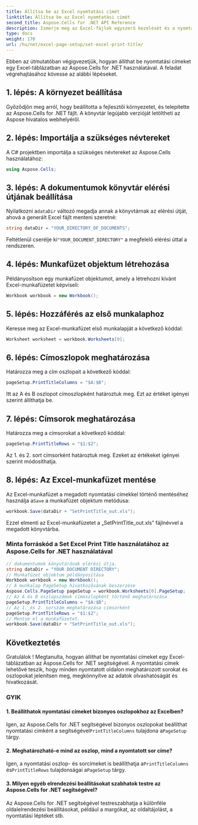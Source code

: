 ```yaml
---
title: Állítsa be az Excel nyomtatási címét
linktitle: Állítsa be az Excel nyomtatási címét
second_title: Aspose.Cells for .NET API Reference
description: Ismerje meg az Excel-fájlok egyszerű kezelését és a nyomtatási beállítások testreszabását az Aspose.Cells for .NET segítségével.
type: docs
weight: 170
url: /hu/net/excel-page-setup/set-excel-print-title/
---
```

Ebben az útmutatóban végigvezetjük, hogyan állíthat be nyomtatási címeket egy Excel-táblázatban az Aspose.Cells for .NET használatával. A feladat végrehajtásához kövesse az alábbi lépéseket.

## 1. lépés: A környezet beállítása

Győződjön meg arról, hogy beállította a fejlesztői környezetet, és telepítette az Aspose.Cells for .NET fájlt. A könyvtár legújabb verzióját letöltheti az Aspose hivatalos webhelyéről.

## 2. lépés: Importálja a szükséges névtereket

A C# projektben importálja a szükséges névtereket az Aspose.Cells használatához:

```csharp
using Aspose.Cells;
```

## 3. lépés: A dokumentumok könyvtár elérési útjának beállítása

 Nyilatkozni a`dataDir` változó megadja annak a könyvtárnak az elérési útját, ahová a generált Excel fájlt menteni szeretné:

```csharp
string dataDir = "YOUR_DIRECTORY_OF_DOCUMENTS";
```

 Feltétlenül cserélje ki`"YOUR_DOCUMENT_DIRECTORY"` a megfelelő elérési úttal a rendszeren.

## 4. lépés: Munkafüzet objektum létrehozása

Példányosítson egy munkafüzet objektumot, amely a létrehozni kívánt Excel-munkafüzetet képviseli:

```csharp
Workbook workbook = new Workbook();
```

## 5. lépés: Hozzáférés az első munkalaphoz

Keresse meg az Excel-munkafüzet első munkalapját a következő kóddal:

```csharp
Worksheet worksheet = workbook.Worksheets[0];
```

## 6. lépés: Címoszlopok meghatározása

Határozza meg a cím oszlopait a következő kóddal:

```csharp
pageSetup.PrintTitleColumns = "$A:$B";
```

Itt az A és B oszlopot címoszlopként határoztuk meg. Ezt az értéket igényei szerint állíthatja be.

## 7. lépés: Címsorok meghatározása

Határozza meg a címsorokat a következő kóddal:

```csharp
pageSetup.PrintTitleRows = "$1:$2";
```

Az 1. és 2. sort címsorként határoztuk meg. Ezeket az értékeket igényei szerint módosíthatja.

## 8. lépés: Az Excel-munkafüzet mentése

 Az Excel-munkafüzet a megadott nyomtatási címekkel történő mentéséhez használja a`Save` a munkafüzet objektum metódusa:

```csharp
workbook.Save(dataDir + "SetPrintTitle_out.xls");
```

Ezzel elmenti az Excel-munkafüzetet a „SetPrintTitle_out.xls” fájlnévvel a megadott könyvtárba.

### Minta forráskód a Set Excel Print Title használatához az Aspose.Cells for .NET használatával 
```csharp
// dokumentumok könyvtárának elérési útja.
string dataDir = "YOUR DOCUMENT DIRECTORY";
// Munkafüzet objektum példányosítása
Workbook workbook = new Workbook();
// A munkalap PageSetup hivatkozásának beszerzése
Aspose.Cells.PageSetup pageSetup = workbook.Worksheets[0].PageSetup;
// Az A és B oszlopszámok címoszlopként történő meghatározása
pageSetup.PrintTitleColumns = "$A:$B";
// Az 1. és 2. sorszám meghatározása címsorként
pageSetup.PrintTitleRows = "$1:$2";
// Mentse el a munkafüzetet.
workbook.Save(dataDir + "SetPrintTitle_out.xls");
```

## Következtetés

Gratulálok ! Megtanulta, hogyan állíthat be nyomtatási címeket egy Excel-táblázatban az Aspose.Cells for .NET segítségével. A nyomtatási címek lehetővé teszik, hogy minden nyomtatott oldalon meghatározott sorokat és oszlopokat jelenítsen meg, megkönnyítve az adatok olvashatóságát és hivatkozását.

### GYIK

#### 1. Beállíthatok nyomtatási címeket bizonyos oszlopokhoz az Excelben?

 Igen, az Aspose.Cells for .NET segítségével bizonyos oszlopokat beállíthat nyomtatási címként a segítségével`PrintTitleColumns` tulajdona a`PageSetup` tárgy.

#### 2. Meghatározható-e mind az oszlop, mind a nyomtatott sor címe?

 Igen, a nyomtatási oszlop- és sorcímeket is beállíthatja a`PrintTitleColumns` és`PrintTitleRows` tulajdonságai a`PageSetup` tárgy.

#### 3. Milyen egyéb elrendezési beállításokat szabhatok testre az Aspose.Cells for .NET segítségével?

Az Aspose.Cells for .NET segítségével testreszabhatja a különféle oldalelrendezési beállításokat, például a margókat, az oldaltájolást, a nyomtatási léptéket stb.